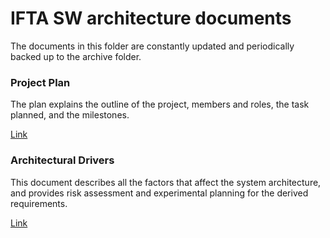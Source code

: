 # IFTA SW architecture documents

The documents in this folder are constantly updated and periodically backed up to the archive folder.

### Project Plan

The plan explains the outline of the project, members and roles, the task planned, and the milestones.

[Link](./0-ProjectPlan.md)

### Architectural Drivers

This document describes all the factors that affect the system architecture, and provides risk assessment and experimental planning for the derived requirements.

[Link](./2-ArchitecturalDrivers.md)
